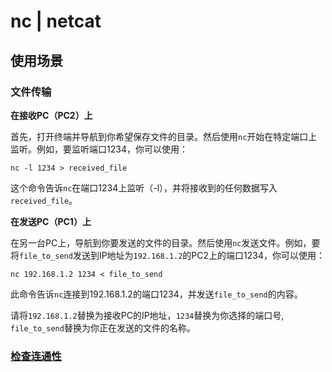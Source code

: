 
# nc | netcat

## 使用场景
### 文件传输


**在接收PC（PC2）上**

首先，打开终端并导航到你希望保存文件的目录。然后使用`nc`开始在特定端口上监听。例如，要监听端口1234，你可以使用：

```
nc -l 1234 > received_file
```

这个命令告诉`nc`在端口1234上监听（-l），并将接收到的任何数据写入`received_file`。

**在发送PC（PC1）上**

在另一台PC上，导航到你要发送的文件的目录。然后使用`nc`发送文件。例如，要将`file_to_send`发送到IP地址为`192.168.1.2`的PC2上的端口1234，你可以使用：

```
nc 192.168.1.2 1234 < file_to_send
```

此命令告诉`nc`连接到192.168.1.2的端口1234，并发送`file_to_send`的内容。

请将`192.168.1.2`替换为接收PC的IP地址，`1234`替换为你选择的端口号, `file_to_send`替换为你正在发送的文件的名称。

### [检查连通性](/docs/DevOps/K8s/%E5%B8%B8%E7%94%A8%E5%91%BD%E4%BB%A4.md#检查pod之间网络连通性)
